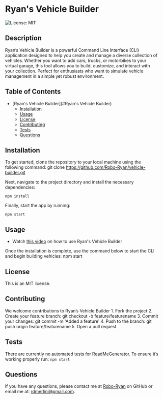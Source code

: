 
# Ryan's Vehicle Builder
![License: MIT](https://img.shields.io/badge/License-MIT-yellow.svg)

## Description

Ryan’s Vehicle Builder is a powerful Command Line Interface (CLI) application designed to help you create and manage a diverse collection of vehicles. Whether you want to add cars, trucks, or motorbikes to your virtual garage, this tool allows you to build, customize, and interact with your collection. Perfect for enthusiasts who want to simulate vehicle management in a simple yet robust environment.

## Table of Contents
- [Ryan's Vehicle Builder](#Ryan's Vehicle Builder)
	- [Installation](#installation)
	- [Usage](#usage)
	- [License](#license)
    - [Contributing](#contributing)
	- [Tests](#tests)
	- [Questions](#questions)

## Installation

To get started, clone the repository to your local machine using the following command:
git clone https://github.com/Robo-Ryan/vehicle-builder.git

Next, navigate to the project directory and install the necessary dependencies:

`npm install`

Finally, start the app by running:

`npm start`

## Usage
- Watch [this video](https://www.loom.com/share/8a3a1db10e704d9db722a64ac9a3ade0?sid=07e65e8b-e8b8-428e-a948-c2473c7bfb1a) on how to use Ryan's Vehicle Builder
  
Once the installation is complete, use the command below to start the CLI and begin building vehicles:
npm start

## License

This is an MIT license. 

## Contributing

We welcome contributions to Ryan’s Vehicle Builder
	1.	Fork the project
	2.	Create your feature branch: git checkout -b feature/featurename
	3.	Commit your changes: git commit -m 'Added a feature'
	4.	Push to the branch: git push origin feature/featurename
	5.	Open a pull request

## Tests

There are currently no automated tests for ReadMeGenerator. To ensure it’s working properly run:
`npm start`

## Questions
If you have any questions, please contact me at [Robo-Ryan](github.com/Robo-Ryan) on GitHub or email me at: rdmerlini@gmail.com.
